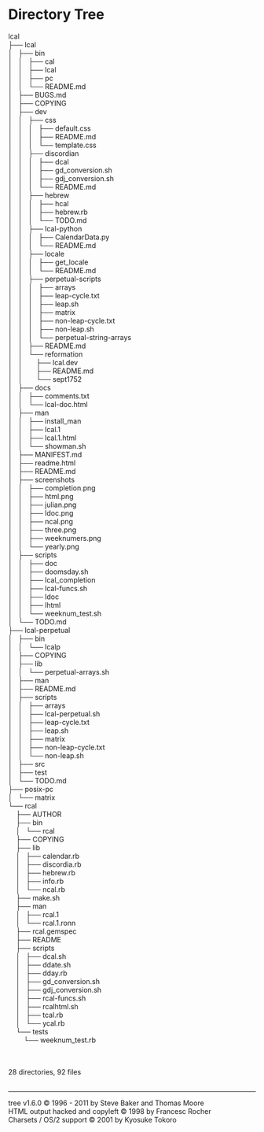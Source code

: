 <!DOCTYPE HTML PUBLIC "-//W3C//DTD HTML 4.01//EN" "http://www.w3.org/TR/html4/strict.dtd">
<html>
<head>
 <meta http-equiv="Content-Type" content="text/html; charset=UTF-8">
 <meta name="Author" content="Made by 'tree'">
 <meta name="GENERATOR" content="$Version: $ tree v1.6.0 (c) 1996 - 2011 by Steve Baker, Thomas Moore, Francesc Rocher, Kyosuke Tokoro $">
 <title>Directory Tree</title>

</head>
<body>
	<h1>Directory Tree</h1><p>
	lcal<br>
	├── lcal<br>
	│   ├── bin<br>
	│   │   ├── cal<br>
	│   │   ├── lcal<br>
	│   │   ├── pc<br>
	│   │   └── README.md<br>
	│   ├── BUGS.md<br>
	│   ├── COPYING<br>
	│   ├── dev<br>
	│   │   ├── css<br>
	│   │   │   ├── default.css<br>
	│   │   │   ├── README.md<br>
	│   │   │   └── template.css<br>
	│   │   ├── discordian<br>
	│   │   │   ├── dcal<br>
	│   │   │   ├── gd_conversion.sh<br>
	│   │   │   ├── gdj_conversion.sh<br>
	│   │   │   └── README.md<br>
	│   │   ├── hebrew<br>
	│   │   │   ├── hcal<br>
	│   │   │   ├── hebrew.rb<br>
	│   │   │   └── TODO.md<br>
	│   │   ├── lcal-python<br>
	│   │   │   ├── CalendarData.py<br>
	│   │   │   └── README.md<br>
	│   │   ├── locale<br>
	│   │   │   ├── get_locale<br>
	│   │   │   └── README.md<br>
	│   │   ├── perpetual-scripts<br>
	│   │   │   ├── arrays<br>
	│   │   │   ├── leap-cycle.txt<br>
	│   │   │   ├── leap.sh<br>
	│   │   │   ├── matrix<br>
	│   │   │   ├── non-leap-cycle.txt<br>
	│   │   │   ├── non-leap.sh<br>
	│   │   │   └── perpetual-string-arrays<br>
	│   │   ├── README.md<br>
	│   │   └── reformation<br>
	│   │   &nbsp;&nbsp;&nbsp; ├── lcal.dev<br>
	│   │   &nbsp;&nbsp;&nbsp; ├── README.md<br>
	│   │   &nbsp;&nbsp;&nbsp; └── sept1752<br>
	│   ├── docs<br>
	│   │   ├── comments.txt<br>
	│   │   └── lcal-doc.html<br>
	│   ├── man<br>
	│   │   ├── install_man<br>
	│   │   ├── lcal.1<br>
	│   │   ├── lcal.1.html<br>
	│   │   └── showman.sh<br>
	│   ├── MANIFEST.md<br>
	│   ├── readme.html<br>
	│   ├── README.md<br>
	│   ├── screenshots<br>
	│   │   ├── completion.png<br>
	│   │   ├── html.png<br>
	│   │   ├── julian.png<br>
	│   │   ├── ldoc.png<br>
	│   │   ├── ncal.png<br>
	│   │   ├── three.png<br>
	│   │   ├── weeknumers.png<br>
	│   │   └── yearly.png<br>
	│   ├── scripts<br>
	│   │   ├── doc<br>
	│   │   ├── doomsday.sh<br>
	│   │   ├── lcal_completion<br>
	│   │   ├── lcal-funcs.sh<br>
	│   │   ├── ldoc<br>
	│   │   ├── lhtml<br>
	│   │   └── weeknum_test.sh<br>
	│   └── TODO.md<br>
	├── lcal-perpetual<br>
	│   ├── bin<br>
	│   │   └── lcalp<br>
	│   ├── COPYING<br>
	│   ├── lib<br>
	│   │   └── perpetual-arrays.sh<br>
	│   ├── man<br>
	│   ├── README.md<br>
	│   ├── scripts<br>
	│   │   ├── arrays<br>
	│   │   ├── lcal-perpetual.sh<br>
	│   │   ├── leap-cycle.txt<br>
	│   │   ├── leap.sh<br>
	│   │   ├── matrix<br>
	│   │   ├── non-leap-cycle.txt<br>
	│   │   └── non-leap.sh<br>
	│   ├── src<br>
	│   ├── test<br>
	│   └── TODO.md<br>
	├── posix-pc<br>
	│   └── matrix<br>
	└── rcal<br>
	&nbsp;&nbsp;&nbsp; ├── AUTHOR<br>
	&nbsp;&nbsp;&nbsp; ├── bin<br>
	&nbsp;&nbsp;&nbsp; │   └── rcal<br>
	&nbsp;&nbsp;&nbsp; ├── COPYING<br>
	&nbsp;&nbsp;&nbsp; ├── lib<br>
	&nbsp;&nbsp;&nbsp; │   ├── calendar.rb<br>
	&nbsp;&nbsp;&nbsp; │   ├── discordia.rb<br>
	&nbsp;&nbsp;&nbsp; │   ├── hebrew.rb<br>
	&nbsp;&nbsp;&nbsp; │   ├── info.rb<br>
	&nbsp;&nbsp;&nbsp; │   └── ncal.rb<br>
	&nbsp;&nbsp;&nbsp; ├── make.sh<br>
	&nbsp;&nbsp;&nbsp; ├── man<br>
	&nbsp;&nbsp;&nbsp; │   ├── rcal.1<br>
	&nbsp;&nbsp;&nbsp; │   └── rcal.1.ronn<br>
	&nbsp;&nbsp;&nbsp; ├── rcal.gemspec<br>
	&nbsp;&nbsp;&nbsp; ├── README<br>
	&nbsp;&nbsp;&nbsp; ├── scripts<br>
	&nbsp;&nbsp;&nbsp; │   ├── dcal.sh<br>
	&nbsp;&nbsp;&nbsp; │   ├── ddate.sh<br>
	&nbsp;&nbsp;&nbsp; │   ├── dday.rb<br>
	&nbsp;&nbsp;&nbsp; │   ├── gd_conversion.sh<br>
	&nbsp;&nbsp;&nbsp; │   ├── gdj_conversion.sh<br>
	&nbsp;&nbsp;&nbsp; │   ├── rcal-funcs.sh<br>
	&nbsp;&nbsp;&nbsp; │   ├── rcalhtml.sh<br>
	&nbsp;&nbsp;&nbsp; │   ├── tcal.rb<br>
	&nbsp;&nbsp;&nbsp; │   └── ycal.rb<br>
	&nbsp;&nbsp;&nbsp; └── tests<br>
	&nbsp;&nbsp;&nbsp; &nbsp;&nbsp;&nbsp; └── weeknum_test.rb<br>
	<br><br>
	</p>
	<p>

28 directories, 92 files
	<br><br>
	</p>
	<hr>
	<p class="VERSION">
		 tree v1.6.0 © 1996 - 2011 by Steve Baker and Thomas Moore <br>
		 HTML output hacked and copyleft © 1998 by Francesc Rocher <br>
		 Charsets / OS/2 support © 2001 by Kyosuke Tokoro
	</p>
</body>
</html>
